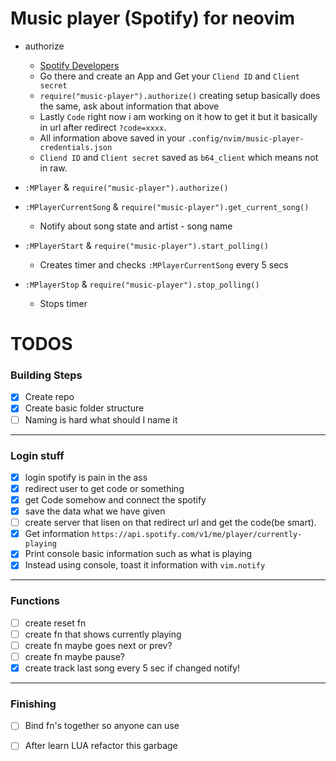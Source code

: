 # Music player (Spotify) for neovim

* authorize
    * [Spotify Developers](https://developer.spotify.com/)
    * Go there and create an App and Get your `Cliend ID` and `Client secret`
    * `require("music-player").authorize()` creating setup basically does the same, ask about information that above
    * Lastly `Code` right now i am working on it how to get it but it basically in url after redirect `?code=xxxx`.
    * All information above saved in your `.config/nvim/music-player-credentials.json`
    * `Cliend ID` and `Client secret` saved as `b64_client` which means not in raw.

* `:MPlayer` & `require("music-player").authorize()`
* `:MPlayerCurrentSong` & `require("music-player").get_current_song()`
    * Notify about song state and artist - song name
* `:MPlayerStart` & `require("music-player").start_polling()`
    * Creates timer and checks `:MPlayerCurrentSong` every 5 secs
* `:MPlayerStop` & `require("music-player").stop_polling()`
    * Stops timer

# TODOS
### Building Steps
- [x] Create repo
- [x] Create basic folder structure
- [ ] Naming is hard what should I name it
---
### Login stuff

- [x] login spotify is pain in the ass
- [x] redirect user to get code or something
- [x] get Code somehow and connect the spotify
- [x] save the data what we have given
- [ ] create server that lisen on that redirect url and get the code(be smart).
- [x] Get information `https://api.spotify.com/v1/me/player/currently-playing`
- [x] Print console basic information such as what is playing
- [x] Instead using console, toast it information with `vim.notify`

---
### Functions

- [ ] create reset fn
- [ ] create fn that shows currently playing
- [ ] create fn maybe goes next or prev?
- [ ] create fn maybe pause?
- [x] create track last song every 5 sec if changed notify!

---
### Finishing
- [ ] Bind fn's together so anyone can use
- [ ] After learn LUA refactor this garbage

